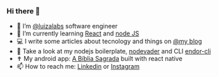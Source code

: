 ### Hi there 👋

- 🔭 I’m [@luizalabs](https://github.com/luizalabs) software engineer
- 🌱 I’m currently learning [React](https://reactjs.org) and [node JS](https://nodejs.org)
- 💻 I write some articles about tecnology and things on [@my blog](https://from-tatooine.web.app)
- 🚀 Take a look at my nodejs boilerplate, [nodevader](https://github.com/stanleygomes/nodevader) and CLI [endor-cli](https://www.npmjs.com/package/endor-cli)
- ✝️ My android app: [A Bíblia Sagrada](https://play.google.com/store/apps/details?id=com.stanley.theholybible) built with react native
- 📫 How to reach me: [Linkedin](https://www.linkedin.com/in/stanley-gomes) or [Instagram](https://www.instagram.com/stanley.gomes)

